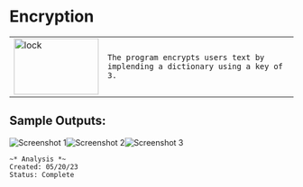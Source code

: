 # Encryption
<table>
  <tr>
    <td>
<img src="https://github.com/efloresz/Encryption/assets/110843762/94ccd057-9b7f-4156-b2b0-eff64bb2f7d3" alt="lock" style="width: 150px; height: 100px;"> 
      </td>
    <td>   
      
    The program encrypts users text by implending a dictionary using a key of 3.
  </tr>
</table>

## Sample Outputs:
<div style="display: flex;">
  <div>
    <img src="https://github.com/efloresz/Encryption/assets/110843762/d0a91d57-cce5-4685-927e-39660c96fe02" alt="Screenshot 1">
  </div>
  <div>
    <img src="https://github.com/efloresz/Encryption/assets/110843762/82668fcd-e831-42f9-8a2e-6cf1410414d4" alt="Screenshot 2">
  </div>
  <div>
    <img src="https://github.com/efloresz/Encryption/assets/110843762/43143dff-bf1b-4161-b857-e31d62d2a119" alt="Screenshot 3">
  </div>
</div>

```
~* Analysis *~
Created: 05/20/23
Status: Complete 
